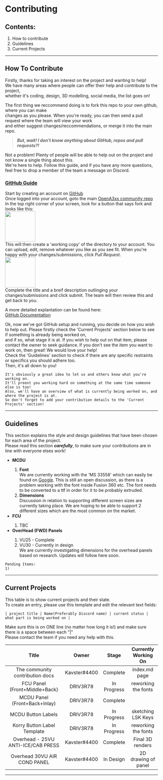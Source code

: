 # Contributing

## Contents:

<ol>
<li>How to contribute</li>
<li>Guidelines</li>
<li>Current Projects</li>
</ol>

---

## How To Contribute

Firstly, thanks for taking an interest on the project and wanting to help!  
We have many areas where people can offer their help and contribute to the project,  
whether it's coding, design, 3D modelling, social media, the list goes on!

The first thing we reccommend doing is to fork this repo to your own github, where you can make  
changes as you please. When you're ready, you can then send a pull request where the team will view your work  
and either suggest changes/reccommendations, or merge it into the main repo.

> <strong><em>But, wait! I don't know anything about GitHub, repos and pull requests?!</em></strong>

Not a problem! Plenty of people will be able to help out on the project and not know a single thing about this.  
We're here to help. Follow this guide, and if you have any more questions, feel free to drop a member of the team a message on Discord.

<h3><u>GitHub Guide</u></h3>

Start by creating an account on [GitHub](https://github.com/join)  
Once logged into your account, goto the main [OpenA3xx community repo](https://github.com/OpenA3XX/opena3xx.community.contributions)  
In the top right corner of your screen, look for a button that says fork and looks like this:  
<img src="https://i.redd.it/upc6sexvri151.jpg" width="100" />  
This will then create a 'working copy' of the directory to your account.
You can upload, edit, remove whatever you like as you see fit. When you're happy with your changes/submissions, click <em>Pull Request</em>.  
<img src="https://user-images.githubusercontent.com/35271042/79503741-8c396a00-7fe6-11ea-97e5-8fd1b3059eb8.png" width="100" />  
Complete the title and a breif description outlinging your changes/submissions and click submit. The team will then review this and get back to you.  

A more detailed explantation can be found here:  
<a href="https://docs.github.com/en/github/collaborating-with-issues-and-pull-requests/creating-a-pull-request">GitHub Documentation</a>

Ok, now we've got GitHub setup and running, you decide on how you wish to help out.
Please firstly check the 'Current Projects' section below to see if something is already being worked on,  
and if so, what stage it is at. If you wish to help out on that item, please contact the owner to seek guidance.
If you don't see the item you want to work on, then great! We would love your help!  
Check the 'Guidelines' section to check if there are any specific restraints or specifics you should adhere too.  
Then, it's all down to you!

    It's obviously a great idea to let us and others know what you're working on.
    It'll preent you working hard on something at the same time someone else is too!
    Also, we'll have an overview of what is currently being worked on, and where the project is at.
    So don't forget to add your contribution details to the 'Current Projects' section!

---

## Guidelines

[//]: # (Please be mindful when editing this section. Markdown is a bit funny with this kind of formatting,)
[//]: # (so I'm using HTML for more accurate and precise formatting.)
[//]: # (Please seek guidance if you're unsure on how to add/edit entries in this section.)
[//]: # (Worst case scenario, please add it to the 'Pending' box at the bottom of the section, and I'll add things as I see them.)

This section explains the style and design guidelines that have been chosen for each area of the project.  
Please read this section <strong><em>carefully</em></strong>, to make sure your contributions are in line with everyone elses work!

<ul>
<li><strong>MCDU</strong></li>
    <ol>
    <li><strong>Font</strong></li>  
    We are currently working with the 'MS 33558' which can easily be found on <a href="https://www.google.co.uk/search?q=MS+33558">Google</a>.
    This is still an open discussion, as there is a problem working with the font inside Fusion 360 etc.
    The font needs to be converted to a ttf in order for it to be probably extruded.
    <li><strong>Dimensions</strong></li>
    Discussion in relation to supporting different screen sizes are currently taking place.
    We are hoping to be able to support 2 different sizes which are the most common on the market.
    </ol>
<li><strong>FCU</strong></li>
    <ol>
    <li>TBC</li>
    </ol>
<li><Strong>OverHead (FWD) Panels</strong></li>
    <ol>
        <li>VU25 - Complete</li>
        <li>VU30 - Currently in design</li>
            We are currently investigating dimensions for the overhead panels based on research.
            Updates will follow here soon.
    </ol>
</ul>

[//]: # (Please add items here if you're unsure on how to edit the above section.)
[//]: # (I'll merge them into the code above when I see things here:)

    Pending Items:
    1)

---

## Current Projects

This table is to show current projects and their state.  
To create an entry, please use this template and edit the relevant text fields:  

    | project title | Name(Preferably Discord name) | current status | what part is being worked on |  

Make sure this is on ONE line (no matter how long it is!) and make sure there is a space between each "|"  
Please contact the team if you need any help with this.    

| Title | Owner | Stage | Currently Working On |
| :---: | :---: | :---: | :------------------: |
| The community contribution docs | Kavster#4400 | Complete | index.md page |
| FCU Panel  (Front+Middle+Back)| DRIV3R78 | In Progress | reworking the fonts |
| MCDU Panel (Front+Back+Inlay)| DRIV3R78 | Complete |  |
| MCDU Button Labels | DRIV3R78 | In Progress | sketching LSK Keys |
| Korry Button Label Template | DRIV3R78 | In Progress | reworking the fonts |
| Overhead - 25VU ANTI-ICE/CAB PRESS | Kavster#4400 | Complete | Final 3D renders |
| Overhead 30VU AIR COND PANEL | Kavster#4400 | In Design | 2D drawing of panel |

---
